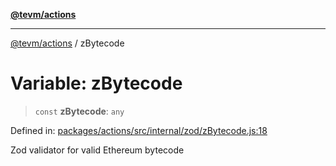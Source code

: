 [**@tevm/actions**](../README.md)

***

[@tevm/actions](../globals.md) / zBytecode

# Variable: zBytecode

> `const` **zBytecode**: `any`

Defined in: [packages/actions/src/internal/zod/zBytecode.js:18](https://github.com/evmts/tevm-monorepo/blob/main/packages/actions/src/internal/zod/zBytecode.js#L18)

Zod validator for valid Ethereum bytecode
